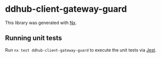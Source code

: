 # ddhub-client-gateway-guard

This library was generated with [Nx](https://nx.dev).

## Running unit tests

Run `nx test ddhub-client-gateway-guard` to execute the unit tests via [Jest](https://jestjs.io).
